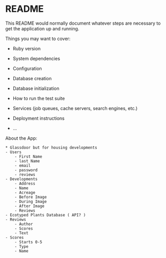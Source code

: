 # README

This README would normally document whatever steps are necessary to get the
application up and running.

Things you may want to cover:

* Ruby version

* System dependencies

* Configuration

* Database creation

* Database initialization

* How to run the test suite

* Services (job queues, cache servers, search engines, etc.)

* Deployment instructions

* ...


About the App:


    * Glassdoor but for housing developments
    - Users
        - First Name
        - last Name
        - email
        - password
        - reviews
    - Developments
        - Address
        - Name
        - Acreage
        - Before Image
        - During Image
        - After Image
        - Reviews
    - Ecotyped Plants Database ( API? )
    - Reviews
        - Author
        - Scores
        - Text
    - Scores
        - Starts 0-5
        - Type
        - Name
        